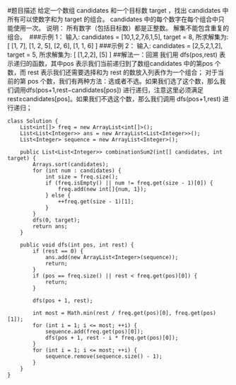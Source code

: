 #题目描述
给定一个数组 candidates 和一个目标数 target ，找出 candidates 中所有可以使数字和为 target 的组合。
candidates 中的每个数字在每个组合中只能使用一次。
说明：
所有数字（包括目标数）都是正整数。
解集不能包含重复的组合。 
###示例 1：
输入: candidates = [10,1,2,7,6,1,5], target = 8,
所求解集为:
[
  [1, 7],
  [1, 2, 5],
  [2, 6],
  [1, 1, 6]
]
###示例 2：
输入: candidates = [2,5,2,1,2], target = 5,
所求解集为:
[
  [1,2,2],
  [5]
]
##解法一：回溯
我们用 dfs(pos,rest) 表示递归的函数，其中pos 表示我们当前递归到了数组candidates 中的第pos 个数，而 rest 表示我们还需要选择和为 rest 的数放入列表作为一个组合；
对于当前的第 pos 个数，我们有两种方法：选或者不选。如果我们选了这个数，那么我们调用dfs(pos+1,rest−candidates[pos]) 进行递归，注意这里必须满足 rest≥candidates[pos]。如果我们不选这个数，那么我们调用  dfs(pos+1,rest) 进行递归；
```
class Solution {
    List<int[]> freq = new ArrayList<int[]>();
    List<List<Integer>> ans = new ArrayList<List<Integer>>();
    List<Integer> sequence = new ArrayList<Integer>();

    public List<List<Integer>> combinationSum2(int[] candidates, int target) {
        Arrays.sort(candidates);
        for (int num : candidates) {
            int size = freq.size();
            if (freq.isEmpty() || num != freq.get(size - 1)[0]) {
                freq.add(new int[]{num, 1});
            } else {
                ++freq.get(size - 1)[1];
            }
        }
        dfs(0, target);
        return ans;
    }

    public void dfs(int pos, int rest) {
        if (rest == 0) {
            ans.add(new ArrayList<Integer>(sequence));
            return;
        }
        if (pos == freq.size() || rest < freq.get(pos)[0]) {
            return;
        }

        dfs(pos + 1, rest);

        int most = Math.min(rest / freq.get(pos)[0], freq.get(pos)[1]);
        for (int i = 1; i <= most; ++i) {
            sequence.add(freq.get(pos)[0]);
            dfs(pos + 1, rest - i * freq.get(pos)[0]);
        }
        for (int i = 1; i <= most; ++i) {
            sequence.remove(sequence.size() - 1);
        }
    }
}
```



